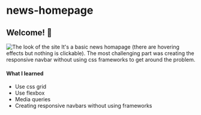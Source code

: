 # news-homepage

## Welcome! 👋

![The look of the site](https://res.cloudinary.com/dz209s6jk/image/upload/f_auto,q_auto:good,w_900/Challenges/parjyu2ejag4sdrmbk2e.jpg) 
It's a basic news homapage (there are hovering effects but nothing is clickable). The most challenging part was creating the responsive navbar without using css frameworks to get around the problem.

#### What I learned

- Use css grid
- Use flexbox
- Media queries
- Creating responsive navbars without using frameworks
